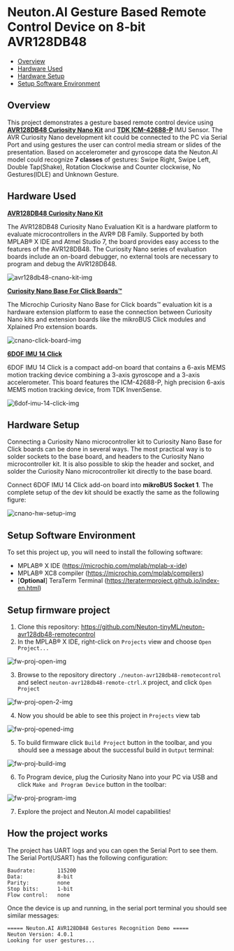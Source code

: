 # Neuton.AI Gesture Based Remote Control Device on 8-bit AVR128DB48

- [Overview](#overview)
- [Hardware Used](#hw-used)
- [Hardware Setup](#hw-setup)
- [Setup Software Environment](#setup-sw-env)

## Overview <div id='overview'/>

This project demonstrates a gesture based remote control device using [__AVR128DB48 Curiosity Nano Kit__](https://www.microchip.com/en-us/development-tool/ev35l43a) and [__TDK ICM-42688-P__](https://www.mikroe.com/6dof-imu-14-click) IMU Sensor. The AVR Curiosity Nano development kit could be connected to the PC via Serial Port and using gestures the user can control media stream or slides of the presentation. Based on accelerometer and gyroscope data the Neuton.AI model could recognize __7 classes__ of gestures: Swipe Right, Swipe Left, Double Tap(Shake), Rotation Clockwise and Counter clockwise, No Gestures(IDLE) and Unknown Gesture.

## Hardware Used <div id='hw-used'/>

[__AVR128DB48 Curiosity Nano Kit__](https://www.microchip.com/en-us/development-tool/ev35l43a)

The AVR128DB48 Curiosity Nano Evaluation Kit is a hardware platform to evaluate microcontrollers in the AVR® DB Family. Supported by both MPLAB® X IDE and Atmel Studio 7, the board provides easy access to the features of the AVR128DB48.
The Curiosity Nano series of evaluation boards include an on-board debugger, no external tools are necessary to program and debug the AVR128DB48.

![avr128db48-cnano-kit-img](resources/avr128db48-cnano-kit.webp)

[__Curiosity Nano Base For Click Boards™__](https://www.microchip.com/en-us/development-tool/AC164162)

The Microchip Curiosity Nano Base for Click boards™ evaluation kit is a hardware extension platform to ease the connection between Curiosity Nano kits and extension boards like the mikroBUS Click modules and Xplained Pro extension boards.

![cnano-click-board-img](resources/cnano-click-board.webp)

[__6DOF IMU 14 Click__](https://www.mikroe.com/6dof-imu-14-click)

6DOF IMU 14 Click is a compact add-on board that contains a 6-axis MEMS motion tracking device combining a 3-axis gyroscope and a 3-axis accelerometer. This board features the ICM-42688-P, high precision 6-axis MEMS motion tracking device, from TDK InvenSense.

![6dof-imu-14-click-img](resources/6dof-imu-14-click.jpg)

## Hardware Setup <div id='hw-setup'/>

Connecting a Curiosity Nano microcontroller kit to Curiosity Nano Base for Click boards can be done in
several ways. The most practical way is to solder sockets to the base board, and headers to the Curiosity
Nano microcontroller kit. It is also possible to skip the header and socket, and solder the Curiosity Nano
microcontroller kit directly to the base board. 

Connect 6DOF IMU 14 Click add-on board into __mikroBUS Socket 1__. The complete setup of the dev kit should be exactly the same as the following figure:

![cnano-hw-setup-img](resources/cnano-hw-setup.jpg)

## Setup Software Environment <div id='setup-sw-env'/>

To set this project up, you will need to install the following software:
- MPLAB® X IDE (https://microchip.com/mplab/mplab-x-ide)
- MPLAB® XC8 compiler (https://microchip.com/mplab/compilers)
- [**Optional**] TeraTerm Terminal (https://teratermproject.github.io/index-en.html)

## Setup firmware project <div id='setup-fw-proj'/>

1. Clone this repository: https://github.com/Neuton-tinyML/neuton-avr128db48-remotecontrol
2. In the MPLAB® X IDE, right-click on `Projects` view and choose `Open Project...`

![fw-proj-open-img](resources/fw-proj-open.jpg)

3. Browse to the repository directory `./neuton-avr128db48-remotecontrol` and select `neuton-avr128db48-remote-ctrl.X` project, and click `Open Project`

![fw-proj-open-2-img](resources/fw-proj-open-2.jpg)

4. Now you should be able to see this project in `Projects` view tab

![fw-proj-opened-img](resources/fw-proj-opened.jpg)

5. To build firmware click `Build Project` button in the toolbar, and you should see a message about the successful build in `Output` terminal:

![fw-proj-build-img](resources/fw-proj-build.jpg)
 
 6. To Program device, plug the Curiosity Nano into your PC via USB and click `Make and Program Device` button in the toolbar:

 ![fw-proj-program-img](resources/fw-proj-program.jpg)

 7. Explore the project and Neuton.AI model capabilities!

## How the project works <div id='how-works'/>

 The project has UART logs and you can open the Serial Port to see them. The Serial Port(USART) has the following configuration:

```
Baudrate:       115200
Data:           8-bit
Parity:         none
Stop bits:      1-bit
Flow control:   none
```

Once the device is up and running, in the serial port terminal you should see similar messages:

```
===== Neuton.AI AVR128DB48 Gestures Recognition Demo =====
Neuton Version: 4.0.1
Looking for user gestures...
```